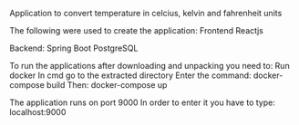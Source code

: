 Application to convert temperature in celcius, kelvin and fahrenheit units

The following were used to create the application:
Frontend
Reactjs

Backend:
Spring Boot
PostgreSQL

To run the applications after downloading and unpacking you need to:
Run docker
In cmd go to the extracted directory
Enter the command: docker-compose build
Then: docker-compose up

The application runs on port 9000
In order to enter it you have to type: localhost:9000

